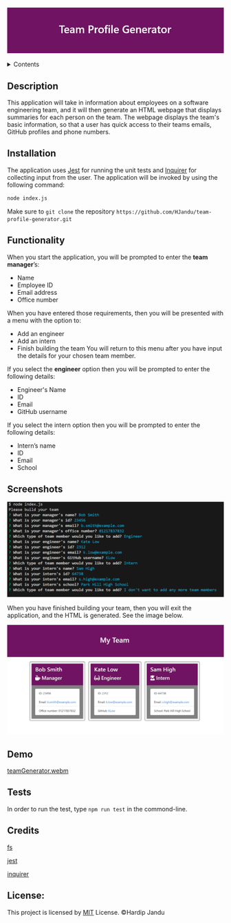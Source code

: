 <p align="center">
<img src="/images/banner.jpg"
/p>

<details>
  <summary>Contents</summary>
  <ol>
    <li><a href="#Description">Description</a></li>
    <li><a href="#Installation">Installation</a></li>
    <li><a href="#Functionality">Functionality</a></li>
    <li><a href="#Screenshots">Screenshots</a></li>
    <li><a href="#Demo">Demo</a></li>
    <li><a href="#Tests">Tests</a></li>
    <li><a href="#Credits">Credits</a></li>
    <li><a href="#License">License</a></li>
  </ol>
  </details>


## Description
This application will take in information about employees on a software engineering team, and it will then generate an HTML webpage that displays summaries for each person on the team. The webpage displays the team's basic information, so that a user has quick access to their teams emails, GitHub profiles and phone numbers.


## Installation
The application uses [Jest](https://www.npmjs.com/package/jest) for running the unit tests and [Inquirer](https://www.npmjs.com/package/inquirer) for collecting input from the user. The application will be invoked by using the following command:

```bash
node index.js
```

Make sure to `git clone` the repository `https://github.com/HJandu/team-profile-generator.git`

## Functionality
When you start the application, you will be prompted to enter the **team manager**’s:
* Name
* Employee ID
* Email address
* Office number

When you have entered those requirements, then you will be presented with a menu with the option to:
* Add an engineer
* Add an intern 
* Finish building the team
You will return to this menu after you have input the details for your chosen team member.

If you select the **engineer** option then you will be prompted to enter the following details:
* Engineer's Name
* ID
* Email
* GitHub username

If you select the intern option then you will be prompted to enter the following details:
* Intern’s name
* ID
* Email
* School


## Screenshots
<p align="center">
<img src="/images/input_info.png"
/p>
  

When you have finished building your team, then you will exit the application, and the HTML is generated. See the image below.

<p align="center">
<img src="/images/colouredmain.jpg"
/p>

## Demo

[teamGenerator.webm](https://github.com/HJandu/team-profile-generator/assets/116304118/02a28e19-bdbf-4556-a5f0-6da0c52e22a4)

## Tests
In order to run the test, type `npm run test` in the commond-line. 

 ## Credits 

  [fs](https://nodejs.org/api/fs.html)

  [jest](https://www.npmjs.com/package/jest)

  [inquirer](https://www.npmjs.com/package/inquirer)
  
## <a id="lic-header"></a>License:
This project is licensed by [MIT](https://github.com/HJandu/team-profile-generator?tab=MIT-1-ov-file) License. &copy;Hardip Jandu
